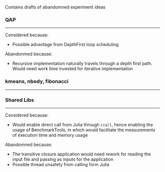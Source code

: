 Contains drafts of abandomned experiment ideas

### QAP

---

Considered because:
- Possible advantage from DepthFirst loop scheduling

Abandonmed because:
- Recursive implementation naturally travels through a depth first path. Would need work time invested for iterative implementation


### kmeans, nbody, fibonacci

---

### Shared Libs

---

Considered because:
- Would enable direct call from Julia through `ccall`, hence enabling the usage of BenchmarkTools, in which would facilitate the measurements of execution time and memory usage

Abandomned because:
- The transitive closure application would need rework for reading the input file and passing as inputs for the application
- Possible thread unsafety from calling form Julia